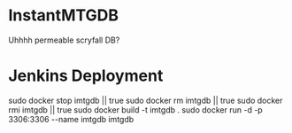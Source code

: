 # InstantMTGDB
Uhhhh permeable scryfall DB? 

# Jenkins Deployment
sudo docker stop imtgdb || true
sudo docker rm imtgdb || true
sudo docker rmi imtgdb || true
sudo docker build -t imtgdb .
sudo docker run -d -p 3306:3306 --name imtgdb imtgdb